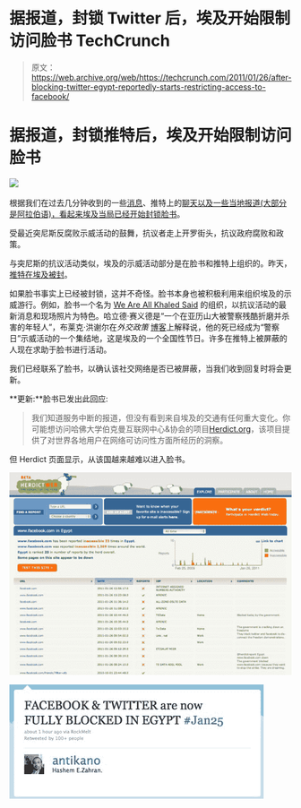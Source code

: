 # 据报道，封锁 Twitter 后，埃及开始限制访问脸书 TechCrunch

> 原文：<https://web.archive.org/web/https://techcrunch.com/2011/01/26/after-blocking-twitter-egypt-reportedly-starts-restricting-access-to-facebook/>

# 据报道，封锁推特后，埃及开始限制访问脸书

![](img/33dc098ebcc031e924141bdededc8a7a.png)

根据我们在过去几分钟收到的一些[消息](https://web.archive.org/web/20230221011111/http://twitter.com/antikano/status/30248713507045376)、推特上的[聊天以及一些当地报道(大部分是阿拉伯语)，看起来埃及当局已经开始封锁](https://web.archive.org/web/20230221011111/http://search.twitter.com/search?q=egypt+blocked+facebook)[脸书](https://web.archive.org/web/20230221011111/http://www.crunchbase.com/company/facebook)。

受最近突尼斯反腐败示威活动的鼓舞，抗议者走上开罗街头，抗议政府腐败和政策。

与突尼斯的抗议活动类似，埃及的示威活动部分是在脸书和推特上组织的。昨天，[推特在埃及被封](https://web.archive.org/web/20230221011111/https://techcrunch.com/2011/01/25/twitter-blocked-egypt/)。

如果脸书事实上已经被封锁，这并不奇怪。脸书本身也被积极利用来组织埃及的示威游行。例如，脸书一个名为 [We Are All Khaled Said](https://web.archive.org/web/20230221011111/http://www.facebook.com/elshaheeed.co.uk?v=wall) 的组织，以抗议活动的最新消息和现场照片为特色。哈立德·赛义德是“一个在亚历山大被警察残酷折磨并杀害的年轻人”，布莱克·洪谢尔在*外交政策* [博客](https://web.archive.org/web/20230221011111/http://blog.foreignpolicy.com/posts/2011/01/25/swarm_tactics_befuddle_police_in_cairo)上解释说，他的死已经成为“警察日”示威活动的一个集结地，这是埃及的一个全国性节日。许多在推特上被屏蔽的人现在求助于脸书进行活动。

我们已经联系了脸书，以确认该社交网络是否已被屏蔽，当我们收到回复时将会更新。

**更新:**脸书已发出此回应:

> 我们知道服务中断的报道，但没有看到来自埃及的交通有任何重大变化。你可能想访问哈佛大学伯克曼互联网中心&协会的项目[Herdict.org](https://web.archive.org/web/20230221011111/http://www.herdict.org/web/explore/detail/id/EG/2245/32767)，该项目提供了对世界各地用户在网络可访问性方面所经历的洞察。

但 Herdict 页面显示，从该国越来越难以进入脸书。

![](img/ca4214d349b1e332576dfd77f1bee5bb.png)

![](img/bf13b4036732ca042267ef1d5c2ccce2.png)